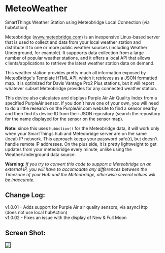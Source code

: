 # MeteoWeather
SmartThings Weather Station using Meteobridge Local Connection (via hubAction).

Meteobridge (www.meteobridge.com) is an inexpensive Linux-based server that is used to collect and data from your local weather station and distribute it to one or more public weather sources (including Weather Underground, for example). It suppoorts data collection from a large number of popular weather stations, and it offers a local API that allows clients/applications to retrieve the latest weather station data on demand.

This weather station provides pretty much all information exposed by MeteoBridge's Template HTML API, which it retrieves as a JSON formatted map. It is optimized for Davis Vantage Pro2 Plus stations, but it will report whatever subset Meteobridge provides for any connected weather station. 

This device also calculates and displays Purple Air Air Quality Index from a specified PurpleAir sensor. If you don't have one of your own, you will need to do a little research on the PurpleAir.com website to find a sensor nearby and then find its device ID from their JSON repository (search the repository for the name displayed for the sensor on the sensor map).

**Note:** since this uses `hubAction()` for the Meteobridge data, it will work only when your SmartThings hub and Meteobridge server are on the same (local) IP network. This approach keeps your password safe(r), but doesn't handle remote IP addresses. On the plus side, it is pretty lightweight to get updates from your meteobridge every minute, unlike using the WeatherUnderground data source.

**Warning:** *If you try to convert this code to support a Meteobridge on an external IP, you will have to accomodate any differences between the Timezone of your Hub and the Meteobridge, otherwise several values will be inaccurate.*

## Change Log:
v1.0.01 - Adds support for Purple Air air quality sensors, via asyncHttp (does not use local hubAction)<br>
v1.0.02 - Fixes an issue with the display of New & Full Moon<br>

## Screen Shot:
<img src="https://raw.githubusercontent.com/SANdood/MeteoWeather/master/images/MeteoweatherStation.png" border="1"/> 
